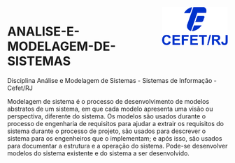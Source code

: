 <img src="cefet-logo1.png" align="right" width="150">

# ANALISE-E-MODELAGEM-DE-SISTEMAS

Disciplina Análise e Modelagem de Sistemas - Sistemas de Informação - Cefet/RJ

Modelagem de sistema é o processo de desenvolvimento de modelos abstratos de um sistema, em que cada modelo apresenta uma visão ou perspectiva, diferente do sistema. Os modelos são usados durante o processo de engenharia de requisitos para ajudar a extrair os requisitos do sistema durante o processo de projeto, são usados para descrever o sistema para os engenheiros que o implementam; e após isso, são usados para documentar a estrutura e a operação do sistema. Pode-se desenvolver modelos do sistema existente e do sistema a ser desenvolvido.
